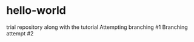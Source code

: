 # hello-world
trial repository along with the tutorial
Attempting branching #1
Branching attempt #2
